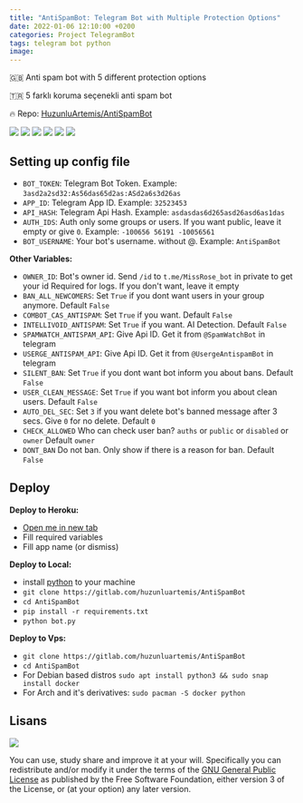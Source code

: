 ```yaml
---
title: "AntiSpamBot: Telegram Bot with Multiple Protection Options"
date: 2022-01-06 12:10:00 +0200
categories: Project TelegramBot
tags: telegram bot python
image: 
---
```


🇬🇧 Anti spam bot with 5 different protection options

🇹🇷 5 farklı koruma seçenekli anti spam bot

🔥 Repo: [HuzunluArtemis/AntiSpamBot](https://gitlab.com/HuzunluArtemis/AntiSpamBot)

[![](https://img.shields.io/gitlab/license/HuzunluArtemis/AntiSpamBot?style=flat)](#)
[![](https://visitor-badge.laobi.icu/badge?page_id=huzunluartemis.AntiSpamBot)](#)
[![](https://img.shields.io/twitter/follow/huzunluartemis?&label=twitter&color=blue&style=flat&logo=twitter)](https://twitter.com/HuzunluArtemis)
[![](https://img.shields.io/badge/telegram-up-blue?style=for-the-badge&logo=telegram&logoColor=blue&style=flat)](https://t.me/HuzunluArtemis)
[![](https://img.shields.io/endpoint?style=flat&url=https%3A%2F%2Frunkit.io%2Fdamiankrawczyk%2Ftelegram-badge%2Fbranches%2Fmaster%3Furl%3Dhttps%3A%2F%2Ft.me/HuzunluArtemis)](https://t.me/HuzunluArtemis)
[![](https://img.shields.io/badge/artemis.pages-.dev-blue?style=flat&logo=devdotto&style=flat)](https://artemis.pages.dev/)

## Setting up config file
 
- `BOT_TOKEN`: Telegram Bot Token. Example: `3asd2a2sd32:As56das65d2as:ASd2a6s3d26as`
- `APP_ID`: Telegram App ID. Example: `32523453`
- `API_HASH`: Telegram Api Hash. Example: `asdasdas6d265asd26asd6as1das`
- `AUTH_IDS`: Auth only some groups or users. If you want public, leave it empty or give `0`. Example: `-100656 56191 -10056561`
- `BOT_USERNAME`: Your bot's username. without @. Example: `AntiSpamBot`

<b>Other Variables:</b>

- `OWNER_ID`: Bot's owner id. Send `/id` to `t.me/MissRose_bot` in private to get your id Required for logs. If you don't want, leave it empty
- `BAN_ALL_NEWCOMERS`: Set `True` if you dont want users in your group anymore. Default `False`
- `COMBOT_CAS_ANTISPAM`: Set `True` if you want. Default `False`
- `INTELLIVOID_ANTISPAM`: Set `True` if you want. AI Detection. Default `False`
- `SPAMWATCH_ANTISPAM_API`: Give Api ID. Get it from `@SpamWatchBot` in telegram
- `USERGE_ANTISPAM_API`: Give Api ID. Get it from `@UsergeAntispamBot` in telegram
- `SILENT_BAN`: Set `True` if you dont want bot inform you about bans. Default `False`
- `USER_CLEAN_MESSAGE`: Set `True` if you want bot inform you about clean users. Default `False`
- `AUTO_DEL_SEC`: Set `3` if you want delete bot's banned message after 3 secs. Give `0` for no delete. Default `0`
- `CHECK_ALLOWED` Who can check user ban? `auths` or `public` or `disabled` or `owner` Default `owner`
- `DONT_BAN` Do not ban. Only show if there is a reason for ban. Default `False`

## Deploy

<b>Deploy to Heroku:</b>

- [Open me in new tab](https://heroku.com/deploy?template=https://gitlab.com/huzunluartemis/AntiSpamBot)
- Fill required variables
- Fill app name (or dismiss)

<b>Deploy to Local:</b>

- install [python](https://www.python.org/downloads/) to your machine
- `git clone https://gitlab.com/huzunluartemis/AntiSpamBot`
- `cd AntiSpamBot`
- `pip install -r requirements.txt`
- `python bot.py`

<b>Deploy to Vps:</b>

- `git clone https://gitlab.com/huzunluartemis/AntiSpamBot`
- `cd AntiSpamBot`
- For Debian based distros `sudo apt install python3 && sudo snap install docker`
- For Arch and it's derivatives: `sudo pacman -S docker python`

## Lisans

![](https://www.gnu.org/graphics/gplv3-127x51.png)

You can use, study share and improve it at your will. Specifically you can redistribute and/or modify it under the terms of the [GNU General Public License](https://www.gnu.org/licenses/gpl-3.0.html) as published by the Free Software Foundation, either version 3 of the License, or (at your option) any later version.